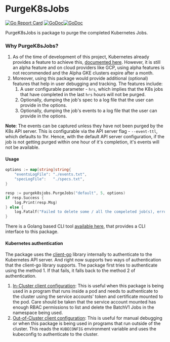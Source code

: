 # PurgeK8sJobs

[![Go Report Card](https://goreportcard.com/badge/github.com/azharullah/purgek8sjobs)](https://goreportcard.com/report/github.com/azharullah/purgek8sjobs)
[![GoDoc](https://img.shields.io/static/v1?label=godoc&message=reference&color=blue)](https://pkg.go.dev/github.com/azharullah/purgek8sjobs?tab=doc)[![GoDoc](https://img.shields.io/static/v1?label=godoc&message=reference&color=blue)](https://pkg.go.dev/github.com/azharullah/purgek8sjobs?tab=doc)

PurgeK8sJobs is package to purge the completed Kubernetes Jobs.

### Why PurgeK8sJobs?

1) As of the time of development of this project, Kubernetes already provides a feature to achieve this, [documented here](https://kubernetes.io/docs/concepts/workloads/controllers/jobs-run-to-completion/#ttl-mechanism-for-finished-jobs). However, it is still an alpha feature and on cloud providers like GCP, using alpha features is not recommended and the Alpha GKE clusters expire after a month.
2) Moreover, using this package would provide additional (optional) features that help in user debugging and tracking. The features include:
   1) A user configurable parameter - `hrs`, which implies that the K8s jobs that have completed in the last `hrs` hours will not be purged.
   2) Optionally, dumping the job's spec to a log file that the user can provide in the options.
   3) Optionally, dumping the job's events to a log file that the user can provide in the options.

**Note**: The events can be captured unless they have not been purged by the K8s API server. This is configurable via the API server flag - `--event-ttl`, which defaults to 1hr. Hence, with the default API server configuration, if the job is not getting purged within one hour of it's completion, it's events will not be available.

#### Usage

```go
options := map[string]string{
    "eventsLogFile": "./events.txt",
    "specLogFile":   "./specs.txt",
}

resp := purgek8sjobs.PurgeJobs("default", 5, options)
if resp.Success {
    log.Print(resp.Msg)
} else {
    log.Fatalf("Failed to delete some / all the compeleted job(s), error: %v", resp.Err.Error())
}
```

There is a Golang based CLI tool [available here](https://github.com/azharullah/purge-k8s-jobs-cli), that provides a CLI interface to this package.

#### Kubernetes authentication

The package uses the [client-go](https://github.com/kubernetes/client-go) library internally to authenticate to the Kubernetes API server. 
And right now supports two ways of authentication that the client-go library supports. The package first tries to authenticate using the method 1. If that fails, it falls back to the method 2 of authentication.

1) [In-Cluster client configuration](https://github.com/kubernetes/client-go/tree/master/examples/in-cluster-client-configuration): This is useful when this package is being used in a program that runs inside a pod and needs to authenticate to the cluster using the service accounts' token and certificate mounted to the pod. Care should be taken that the service account mounted has enough RBAC permissions to list and delete the BatchV1 Jobs in the namespace being used.
2) [Out-of-Cluster client configuration](https://github.com/kubernetes/client-go/tree/master/examples/out-of-cluster-client-configuration): This is useful for manual debugging or when this package is being used in programs that run outside of the cluster. This reads the `KUBECONFIG` environment variable and uses the kubeconfig to authenticate to the cluster.